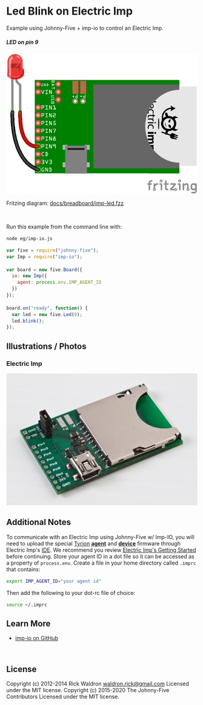 <!--remove-start-->

# Led Blink on Electric Imp

<!--remove-end-->


Example using Johnny-Five + imp-io to control an Electric Imp.





##### LED on pin 9



![docs/breadboard/imp-led.png](breadboard/imp-led.png)<br>

Fritzing diagram: [docs/breadboard/imp-led.fzz](breadboard/imp-led.fzz)

&nbsp;




Run this example from the command line with:
```bash
node eg/imp-io.js
```


```javascript
var five = require("johnny-five");
var Imp = require("imp-io");

var board = new five.Board({
  io: new Imp({
    agent: process.env.IMP_AGENT_ID
  })
});

board.on("ready", function() {
  var led = new five.Led(9);
  led.blink();
});


```


## Illustrations / Photos


### Electric Imp



![docs/images/imp.jpg](images/imp.jpg)  






## Additional Notes
To communicate with an Electric Imp using Johnny-Five w/ Imp-IO,
you will need to upload the special
[Tyrion](https://github.com/rwaldron/tyrion)
**[agent](https://github.com/rwaldron/tyrion/blob/master/agent.nut)** and
**[device](https://github.com/rwaldron/tyrion/blob/master/device.nut)**
firmware through Electric Imp's [IDE](https://ide.electricimp.com/login).
We recommend you review
[Electric Imp's Getting Started](http://www.electricimp.com/docs/gettingstarted/)
before continuing.
Store your agent ID in a dot file so it can be accessed as a property of `process.env`.
Create a file in your home directory called `.imprc` that contains:
```sh
export IMP_AGENT_ID="your agent id"
```
Then add the following to your dot-rc file of choice:
```sh
source ~/.imprc
```


## Learn More

- [imp-io on GitHub](https://github.com/rwaldron/imp-io)

&nbsp;

<!--remove-start-->

## License
Copyright (c) 2012-2014 Rick Waldron <waldron.rick@gmail.com>
Licensed under the MIT license.
Copyright (c) 2015-2020 The Johnny-Five Contributors
Licensed under the MIT license.

<!--remove-end-->
